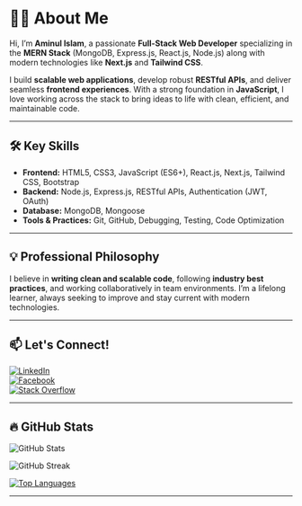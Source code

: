 # 👨‍💻 About Me

Hi, I’m **Aminul Islam**, a passionate **Full-Stack Web Developer** specializing in the **MERN Stack** (MongoDB, Express.js, React.js, Node.js) along with modern technologies like **Next.js** and **Tailwind CSS**.

I build **scalable web applications**, develop robust **RESTful APIs**, and deliver seamless **frontend experiences**. With a strong foundation in **JavaScript**, I love working across the stack to bring ideas to life with clean, efficient, and maintainable code.

---

## 🛠️ Key Skills

- **Frontend:** HTML5, CSS3, JavaScript (ES6+), React.js, Next.js, Tailwind CSS, Bootstrap  
- **Backend:** Node.js, Express.js, RESTful APIs, Authentication (JWT, OAuth)  
- **Database:** MongoDB, Mongoose  
- **Tools & Practices:** Git, GitHub, Debugging, Testing, Code Optimization

---

## 💡 Professional Philosophy

I believe in **writing clean and scalable code**, following **industry best practices**, and working collaboratively in team environments. I’m a lifelong learner, always seeking to improve and stay current with modern technologies.

---

## 📫 Let's Connect!

[![LinkedIn](https://img.shields.io/badge/-LinkedIn-0A66C2?logo=linkedin&logoColor=white&style=for-the-badge)](https://www.linkedin.com/in/aminulwebdeveloper/)  
[![Facebook](https://img.shields.io/badge/-Facebook-1877F2?logo=facebook&logoColor=white&style=for-the-badge)](https://www.facebook.com/mdrimon.islam.9659283)  
[![Stack Overflow](https://img.shields.io/badge/-StackOverflow-F58025?logo=stackoverflow&logoColor=white&style=for-the-badge)](https://stackoverflow.com/users/21302049/aminul-islam)

---

## 🔥 GitHub Stats

![GitHub Stats](https://github-readme-stats.vercel.app/api?username=rarimon&show_icons=true&count_private=true&theme=default)

![GitHub Streak](https://streak-stats.demolab.com/?user=rarimon&theme=default)

[![Top Languages](https://github-readme-stats.vercel.app/api/top-langs/?username=rarimon&layout=compact)](https://github.com/anuraghazra/github-readme-stats)

---
